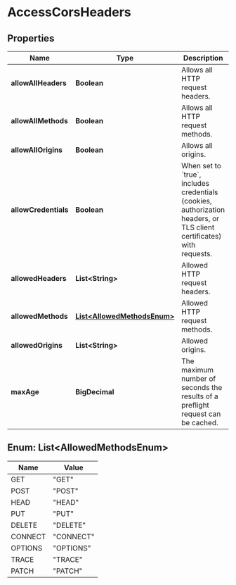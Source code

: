 

# AccessCorsHeaders


## Properties

| Name | Type | Description | Notes |
|------------ | ------------- | ------------- | -------------|
|**allowAllHeaders** | **Boolean** | Allows all HTTP request headers. |  [optional] |
|**allowAllMethods** | **Boolean** | Allows all HTTP request methods. |  [optional] |
|**allowAllOrigins** | **Boolean** | Allows all origins. |  [optional] |
|**allowCredentials** | **Boolean** | When set to &#x60;true&#x60;, includes credentials (cookies, authorization headers, or TLS client certificates) with requests. |  [optional] |
|**allowedHeaders** | **List&lt;String&gt;** | Allowed HTTP request headers. |  [optional] |
|**allowedMethods** | [**List&lt;AllowedMethodsEnum&gt;**](#List&lt;AllowedMethodsEnum&gt;) | Allowed HTTP request methods. |  [optional] |
|**allowedOrigins** | **List&lt;String&gt;** | Allowed origins. |  [optional] |
|**maxAge** | **BigDecimal** | The maximum number of seconds the results of a preflight request can be cached. |  [optional] |



## Enum: List&lt;AllowedMethodsEnum&gt;

| Name | Value |
|---- | -----|
| GET | &quot;GET&quot; |
| POST | &quot;POST&quot; |
| HEAD | &quot;HEAD&quot; |
| PUT | &quot;PUT&quot; |
| DELETE | &quot;DELETE&quot; |
| CONNECT | &quot;CONNECT&quot; |
| OPTIONS | &quot;OPTIONS&quot; |
| TRACE | &quot;TRACE&quot; |
| PATCH | &quot;PATCH&quot; |



